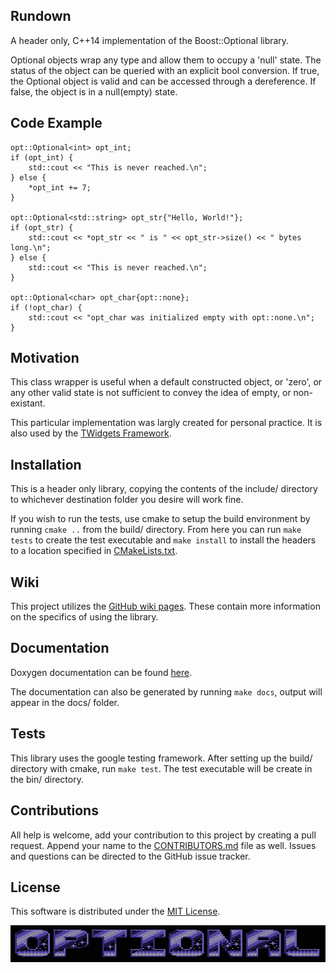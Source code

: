 ## Rundown
A header only, C++14 implementation of the Boost::Optional library.

Optional objects wrap any type and allow them to occupy a 'null' state. The
status of the object can be queried with an explicit bool conversion. If true,
the Optional object is valid and can be accessed through a dereference. If
false, the object is in a null(empty) state.

## Code Example
    opt::Optional<int> opt_int;
    if (opt_int) {
        std::cout << "This is never reached.\n";
    } else {
        *opt_int += 7;
    }

    opt::Optional<std::string> opt_str{"Hello, World!"};
    if (opt_str) {
        std::cout << *opt_str << " is " << opt_str->size() << " bytes long.\n";
    } else {
        std::cout << "This is never reached.\n";
    }

    opt::Optional<char> opt_char{opt::none};
    if (!opt_char) {
        std::cout << "opt_char was initialized empty with opt::none.\n";
    }

## Motivation
This class wrapper is useful when a default constructed object, or 'zero', or
any other valid state is not sufficient to convey the idea of empty, or
non-existant.

This particular implementation was largly created for personal practice. It is
also used by the [TWidgets Framework](
https://github.com/a-n-t-h-o-n-y/TWidgets).

## Installation
This is a header only library, copying the contents of the include/ directory
to whichever destination folder you desire will work fine.

If you wish to run the tests, use cmake to setup the build environment by
running `cmake ..` from the build/ directory. From here you can run `make
tests` to create the test executable and `make install` to install the headers
to a location specified in [CMakeLists.txt](CMakeLists.txt).

## Wiki
This project utilizes the [GitHub wiki pages](
https://github.com/a-n-t-h-o-n-y/Optional/wiki). These contain more information
on the specifics of using the library.

## Documentation
Doxygen documentation can be found [here](
https://a-n-t-h-o-n-y.github.io/Optional/).

The documentation can also be generated by running `make docs`, output will
appear in the docs/ folder.

## Tests
This library uses the google testing framework. After setting up the build/
directory with cmake, run `make test`. The test executable will be create in
the bin/ directory.

## Contributions
All help is welcome, add your contribution to this project by creating a pull
request. Append your name to the [CONTRIBUTORS.md](CONTRIBUTORS.md) file as
well. Issues and questions can be directed to the GitHub issue tracker.

## License
This software is distributed under the [MIT License](LICENSE.txt).

![alt_text](docs/optional.png "Optional Logo")
